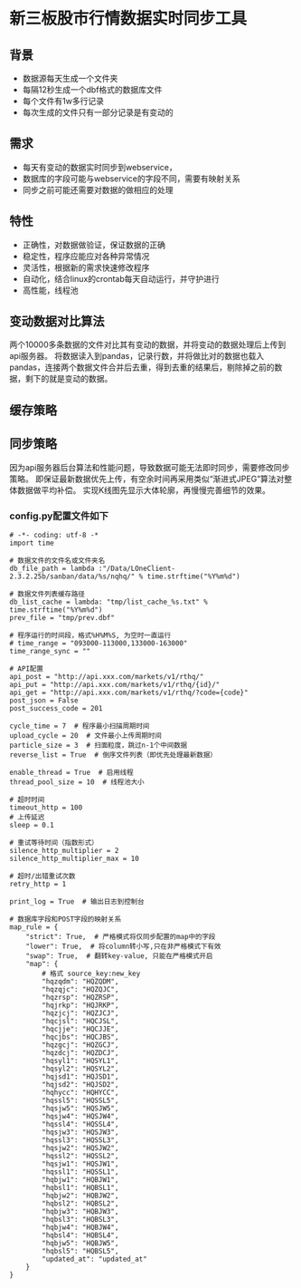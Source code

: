# 新三板股市行情数据实时同步工具

## 背景
- 数据源每天生成一个文件夹
- 每隔12秒生成一个dbf格式的数据库文件
- 每个文件有1w多行记录
- 每次生成的文件只有一部分记录是有变动的

## 需求
- 每天有变动的数据实时同步到webservice，
- 数据库的字段可能与webservice的字段不同，需要有映射关系
- 同步之前可能还需要对数据的做相应的处理

## 特性
- 正确性，对数据做验证，保证数据的正确
- 稳定性，程序应能应对各种异常情况
- 灵活性，根据新的需求快速修改程序
- 自动化，结合linux的crontab每天自动运行，并守护进行
- 高性能，线程池

## 变动数据对比算法
两个10000多条数据的文件对比其有变动的数据，并将变动的数据处理后上传到api服务器。
将数据读入到pandas，记录行数，并将做比对的数据也载入pandas，连接两个数据文件合并后去重，得到去重的结果后，剔除掉之前的数据，剩下的就是变动的数据。

## 缓存策略


## 同步策略
因为api服务器后台算法和性能问题，导致数据可能无法即时同步，需要修改同步策略。
即保证最新数据优先上传，有空余时间再采用类似“渐进式JPEG”算法对整体数据做平均补偿。
实现K线图先显示大体轮廓，再慢慢完善细节的效果。


### config.py配置文件如下
```
# -*- coding: utf-8 -*
import time

# 数据文件的文件名或文件夹名
db_file_path = lambda :"/Data/LOneClient-2.3.2.25b/sanban/data/%s/nqhq/" % time.strftime("%Y%m%d")

# 数据文件列表缓存路径
db_list_cache = lambda: "tmp/list_cache_%s.txt" % time.strftime("%Y%m%d")
prev_file = "tmp/prev.dbf"

# 程序运行的时间段，格式%H%M%S, 为空时一直运行
# time_range = "093000-113000,133000-163000"
time_range_sync = ""

# API配置
api_post = "http://api.xxx.com/markets/v1/rthq/"
api_put = "http://api.xxx.com/markets/v1/rthq/{id}/"
api_get = "http://api.xxx.com/markets/v1/rthq/?code={code}"
post_json = False
post_success_code = 201

cycle_time = 7  # 程序最小扫描周期时间
upload_cycle = 20  # 文件最小上传周期时间
particle_size = 3  # 扫面粒度，跳过n-1个中间数据
reverse_list = True  # 倒序文件列表（即优先处理最新数据）

enable_thread = True  # 启用线程
thread_pool_size = 10  # 线程池大小

# 超时时间
timeout_http = 100
# 上传延迟
sleep = 0.1

# 重试等待时间（指数形式）
silence_http_multiplier = 2
silence_http_multiplier_max = 10

# 超时/出错重试次数
retry_http = 1

print_log = True  # 输出日志到控制台

# 数据库字段和POST字段的映射关系
map_rule = {
    "strict": True,  # 严格模式将仅同步配置的map中的字段
    "lower": True,  # 将column转小写,只在非严格模式下有效
    "swap": True,  # 翻转key-value, 只能在严格模式开启
    "map": {
        # 格式 source_key:new_key
        "hqzqdm": "HQZQDM",
        "hqzqjc": "HQZQJC",
        "hqzrsp": "HQZRSP",
        "hqjrkp": "HQJRKP",
        "hqzjcj": "HQZJCJ",
        "hqcjsl": "HQCJSL",
        "hqcjje": "HQCJJE",
        "hqcjbs": "HQCJBS",
        "hqzgcj": "HQZGCJ",
        "hqzdcj": "HQZDCJ",
        "hqsyl1": "HQSYL1",
        "hqsyl2": "HQSYL2",
        "hqjsd1": "HQJSD1",
        "hqjsd2": "HQJSD2",
        "hqhycc": "HQHYCC",
        "hqssl5": "HQSSL5",
        "hqsjw5": "HQSJW5",
        "hqsjw4": "HQSJW4",
        "hqssl4": "HQSSL4",
        "hqsjw3": "HQSJW3",
        "hqssl3": "HQSSL3",
        "hqsjw2": "HQSJW2",
        "hqssl2": "HQSSL2",
        "hqsjw1": "HQSJW1",
        "hqssl1": "HQSSL1",
        "hqbjw1": "HQBJW1",
        "hqbsl1": "HQBSL1",
        "hqbjw2": "HQBJW2",
        "hqbsl2": "HQBSL2",
        "hqbjw3": "HQBJW3",
        "hqbsl3": "HQBSL3",
        "hqbjw4": "HQBJW4",
        "hqbsl4": "HQBSL4",
        "hqbjw5": "HQBJW5",
        "hqbsl5": "HQBSL5",
        "updated_at": "updated_at"
    }
}
```
